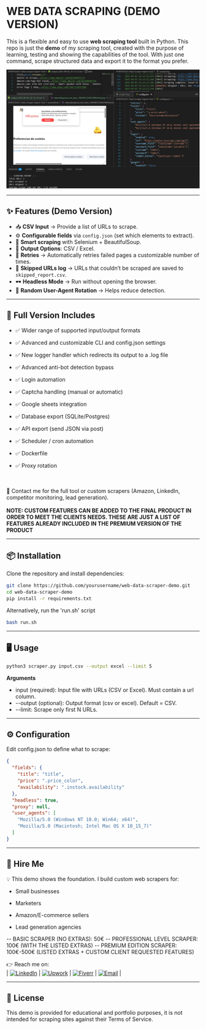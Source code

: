 # WEB DATA SCRAPING (DEMO VERSION)

This is a flexible and easy to use **web scraping tool** built in Python.
This repo is just the **demo** of my scraping tool, created with the purpose of learning, testing and showing the capabilities of the tool.
With just one command, scrape structured data and export it to the format you prefer.

![Demo Screenshot](examples/screenshot.png) 

---

## ✨ Features (Demo Version)

- 📥 **CSV Input** → Provide a list of URLs to scrape.
- ⚙️ **Configurable fields** via `config.json` (set which elements to extract).
- 🧭 **Smart scraping** with Selenium + BeautifulSoup.
- 🎯 **Output Options**: CSV / Excel.
- 🔄 **Retries** → Automatically retries failed pages a customizable number of times.
- 📑 **Skipped URLs log** → URLs that couldn’t be scraped are saved to `skipped_report.csv`.
- 🕶 **Headless Mode** → Run without opening the browser.
- 🎲 **Random User-Agent Rotation** → Helps reduce detection.

---

## 🚀 Full Version Includes

- ✅ Wider range of supported input/output formats

- ✅ Advanced and customizable CLI and config.json settings

- ✅ New logger handler which redirects its output to a .log file

- ✅ Advanced anti-bot detection bypass

- ✅ Login automation

- ✅ Captcha handling (manual or automatic)

- ✅ Google sheets integration

- ✅ Database export (SQLite/Postgres)

- ✅ API export (send JSON via post)

- ✅ Scheduler / cron automation

- ✅ Dockerfile

- ✅ Proxy rotation
  

<br><br>📩 Contact me for the full tool or custom scrapers (Amazon, LinkedIn, competitor monitoring, lead generation).<br><br>
**NOTE: CUSTOM FEATURES CAN BE ADDED TO THE FINAL PRODUCT IN ORDER TO MEET THE CLIENTS NEEDS. THESE ARE JUST A LIST OF FEATURES ALREADY INCLUDED IN THE PREMIUM VERSION OF THE PRODUCT**

---

## 📦 Installation

Clone the repository and install dependencies:

```bash
git clone https://github.com/yourusername/web-data-scraper-demo.git
cd web-data-scraper-demo
pip install -r requirements.txt
```

Alternatively, run the 'run.sh' script

```bash
bash run.sh
```

---

## 🖥 Usage

```bash
python3 scraper.py input.csv --output excel --limit 5
```
**Arguments**

- input (required): Input file with URLs (CSV or Excel). Must contain a url column.
- --output (optional): Output format (csv or excel). Default = CSV.
- --limit: Scrape only first N URLs.

---

## ⚙️ Configuration

Edit config.json to define what to scrape:

```json
{
  "fields": {
    "title": "title",
    "price": ".price_color",
    "availability": ".instock.availability"
  },
  "headless": true,
  "proxy": null,
  "user_agents": [
    "Mozilla/5.0 (Windows NT 10.0; Win64; x64)",
    "Mozilla/5.0 (Macintosh; Intel Mac OS X 10_15_7)"
  ]
}
```

---

## 📢 Hire Me

💡 This demo shows the foundation.
I build custom web scrapers for:

- Small businesses

- Marketers

- Amazon/E-commerce sellers

- Lead generation agencies

-- BASIC SCRAPER (NO EXTRAS): 50€
-- PROFESSIONAL LEVEL SCRAPER: 100€ (WITH THE LISTED EXTRAS)
-- PREMIUM EDITION SCRAPER: 100€-500€ (LISTED EXTRAS + CUSTOM CLIENT REQUESTED FEATURES)

👉 Reach me on:<br>
  | [![LinkedIn](https://img.shields.io/badge/LinkedIn-0077B5?style=for-the-badge&logo=linkedin&logoColor=white)](https://www.linkedin.com/in/juanmanuelreyrojas)
  | [![Upwork](https://img.shields.io/badge/Upwork-6fda44?style=for-the-badge&logo=upwork&logoColor=white)](https://www.upwork.com/freelancers/~0139afec838e1b0e09)
  | [![Fiverr](https://img.shields.io/badge/Fiverr-1DBF73?style=for-the-badge&logo=fiverr&logoColor=white)](https://es.fiverr.com/s/GzWLpwL) 
  | [![Email](https://img.shields.io/badge/Email-D14836?style=for-the-badge&logo=gmail&logoColor=white)](mailto:jumareyrojas1@gmail.com)
  |

---

## 📜 License

This demo is provided for educational and portfolio purposes, it is not intended for scraping sites against their Terms of Service.
  
  





